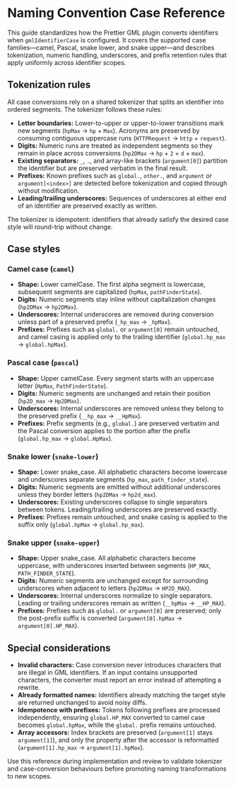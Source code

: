# Naming Convention Case Reference

This guide standardizes how the Prettier GML plugin converts identifiers when
`gmlIdentifierCase` is configured. It covers the supported case families—camel,
Pascal, snake lower, and snake upper—and describes tokenization, numeric
handling, underscores, and prefix retention rules that apply uniformly across
identifier scopes.

## Tokenization rules

All case conversions rely on a shared tokenizer that splits an identifier into
ordered segments. The tokenizer follows these rules:

- **Letter boundaries:** Lower-to-upper or upper-to-lower transitions mark new
  segments (`hpMax` → `hp` + `Max`). Acronyms are preserved by consuming
  contiguous uppercase runs (`HTTPRequest` → `http` + `request`).
- **Digits:** Numeric runs are treated as independent segments so they remain in
  place across conversions (`hp2DMax` → `hp` + `2` + `d` + `max`).
- **Existing separators:** `_`, `.`, and array-like brackets (`argument[0]`)
  partition the identifier but are preserved verbatim in the final result.
- **Prefixes:** Known prefixes such as `global.`, `other.`, and `argument` or
  `argument[<index>]` are detected before tokenization and copied through
  without modification.
- **Leading/trailing underscores:** Sequences of underscores at either end of an
  identifier are preserved exactly as written.

The tokenizer is idempotent: identifiers that already satisfy the desired case
style will round-trip without change.

## Case styles

### Camel case (`camel`)

- **Shape:** Lower camelCase. The first alpha segment is lowercase, subsequent
  segments are capitalized (`hpMax`, `pathFinderState`).
- **Digits:** Numeric segments stay inline without capitalization changes
  (`hp2DMax` → `hp2DMax`).
- **Underscores:** Internal underscores are removed during conversion unless
  part of a preserved prefix (`_hp_max` → `_hpMax`).
- **Prefixes:** Prefixes such as `global.` or `argument[0]` remain untouched, and
  camel casing is applied only to the trailing identifier
  (`global.hp_max` → `global.hpMax`).

### Pascal case (`pascal`)

- **Shape:** Upper camelCase. Every segment starts with an uppercase letter
  (`HpMax`, `PathFinderState`).
- **Digits:** Numeric segments are unchanged and retain their position
  (`hp2D_max` → `Hp2DMax`).
- **Underscores:** Internal underscores are removed unless they belong to the
  preserved prefix (`__hp_max` → `__HpMax`).
- **Prefixes:** Prefix segments (e.g., `global.`) are preserved verbatim and the
  Pascal conversion applies to the portion after the prefix
  (`global.hp_max` → `global.HpMax`).

### Snake lower (`snake-lower`)

- **Shape:** Lower snake_case. All alphabetic characters become lowercase and
  underscores separate segments (`hp_max`, `path_finder_state`).
- **Digits:** Numeric segments are emitted without additional underscores unless
  they border letters (`hp2DMax` → `hp2d_max`).
- **Underscores:** Existing underscores collapse to single separators between
  tokens. Leading/trailing underscores are preserved exactly.
- **Prefixes:** Prefixes remain untouched, and snake casing is applied to the
  suffix only (`global.hpMax` → `global.hp_max`).

### Snake upper (`snake-upper`)

- **Shape:** Upper snake_case. All alphabetic characters become uppercase, with
  underscores inserted between segments (`HP_MAX`, `PATH_FINDER_STATE`).
- **Digits:** Numeric segments are unchanged except for surrounding underscores
  when adjacent to letters (`hp2DMax` → `HP2D_MAX`).
- **Underscores:** Internal underscores normalize to single separators. Leading
  or trailing underscores remain as written (`__hpMax` → `__HP_MAX`).
- **Prefixes:** Prefixes such as `global.` or `argument[0]` are preserved; only
  the post-prefix suffix is converted (`argument[0].hpMax` →
  `argument[0].HP_MAX`).

## Special considerations

- **Invalid characters:** Case conversion never introduces characters that are
  illegal in GML identifiers. If an input contains unsupported characters, the
  converter must report an error instead of attempting a rewrite.
- **Already formatted names:** Identifiers already matching the target style are
  returned unchanged to avoid noisy diffs.
- **Idempotence with prefixes:** Tokens following prefixes are processed
  independently, ensuring `global.HP_MAX` converted to camel case becomes
  `global.hpMax`, while the `global.` prefix remains untouched.
- **Array accessors:** Index brackets are preserved (`argument[1]` stays
  `argument[1]`), and only the property after the accessor is reformatted
  (`argument[1].hp_max` → `argument[1].hpMax`).

Use this reference during implementation and review to validate tokenizer and
case-conversion behaviours before promoting naming transformations to new
scopes.

